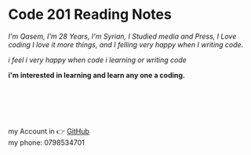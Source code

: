 # Code 201 Reading Notes

_I'm Qasem, I'm 28 Years, I'm Syrian, I Studied media and Press,
I Love coding I love it more things, and I felling very happy when I writing code._

_i feel i very happy when code i learning or writing code_

**i'm interested in learning and learn any one a coding.**


<br>
<br>
<br>
<br>

my Account in :point_right: [GitHub](https://github.com/Qasem-moh/)<br/>
my phone: 0798534701
